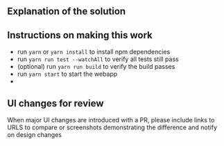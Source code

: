 ## Explanation of the solution

## Instructions on making this work

- run `yarn` or `yarn install` to install npm dependencies
- run `yarn run test --watchAll` to verify all tests still pass
- (optional) run `yarn run build` to verify the build passes
- run `yarn start` to start the webapp
-

## UI changes for review

When major UI changes are introduced with a PR, please include links to URLS to compare or screenshots demonstrating the difference and notify on design changes
